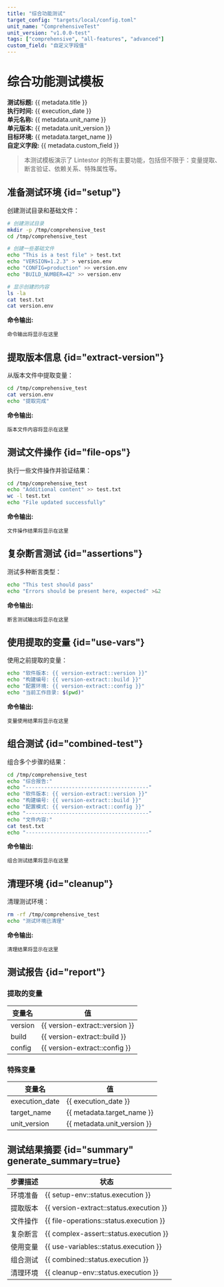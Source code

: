 ```yaml
---
title: "综合功能测试"
target_config: "targets/local/config.toml"
unit_name: "ComprehensiveTest"
unit_version: "v1.0.0-test"
tags: ["comprehensive", "all-features", "advanced"]
custom_field: "自定义字段值"
---
```


# 综合功能测试模板

**测试标题:** {{ metadata.title }}  
**执行时间:** {{ execution_date }}  
**单元名称:** {{ metadata.unit_name }}  
**单元版本:** {{ metadata.unit_version }}  
**目标环境:** {{ metadata.target_name }}  
**自定义字段:** {{ metadata.custom_field }}

> 本测试模板演示了 Lintestor 的所有主要功能，包括但不限于：变量提取、断言验证、依赖关系、特殊属性等。

## 准备测试环境 {id="setup"}

创建测试目录和基础文件：

```bash {id="setup-env" exec=true description="环境准备" assert.exit_code=0}
# 创建测试目录
mkdir -p /tmp/comprehensive_test
cd /tmp/comprehensive_test

# 创建一些基础文件
echo "This is a test file" > test.txt
echo "VERSION=1.2.3" > version.env
echo "CONFIG=production" >> version.env
echo "BUILD_NUMBER=42" >> version.env

# 显示创建的内容
ls -la
cat test.txt
cat version.env
```

**命令输出:**
```output {ref="setup-env"}
命令输出将显示在这里
```

## 提取版本信息 {id="extract-version"}

从版本文件中提取变量：

```bash {id="version-extract" exec=true description="提取版本" assert.exit_code=0 extract.version=/VERSION=([0-9.]+)/ extract.build=/BUILD_NUMBER=(\d+)/ extract.config=/CONFIG=(\w+)/ depends_on=["setup-env"]}
cd /tmp/comprehensive_test
cat version.env
echo "提取完成"
```

**命令输出:**
```output {ref="version-extract"}
版本文件内容将显示在这里
```

## 测试文件操作 {id="file-ops"}

执行一些文件操作并验证结果：

```bash {id="file-operations" exec=true description="文件操作" assert.exit_code=0 assert.stdout_contains="successfully" depends_on=["setup-env"]}
cd /tmp/comprehensive_test
echo "Additional content" >> test.txt
wc -l test.txt
echo "File updated successfully"
```

**命令输出:**
```output {ref="file-operations"}
文件操作结果将显示在这里
```

## 复杂断言测试 {id="assertions"}

测试多种断言类型：

```bash {id="complex-assert" exec=true description="复杂断言" assert.exit_code=0 assert.stdout_contains="pass" assert.stderr_contains="Error" assert.stderr_not_contains="Error" assert.stderr_not_contains="pass"}
echo "This test should pass"
echo "Errors should be present here, expected" >&2
```

**命令输出:**
```output {ref="complex-assert"}
断言测试输出将显示在这里
```

## 使用提取的变量 {id="use-vars"}

使用之前提取的变量：

```bash {id="use-variables" exec=true description="使用变量" assert.exit_code=0 depends_on=["version-extract"]}
echo "软件版本: {{ version-extract::version }}"
echo "构建编号: {{ version-extract::build }}"
echo "配置环境: {{ version-extract::config }}"
echo "当前工作目录: $(pwd)"
```

**命令输出:**
```output {ref="use-variables"}
变量使用结果将显示在这里
```

## 组合测试 {id="combined-test"}

组合多个步骤的结果：

```bash {id="combined" exec=true description="组合测试" assert.exit_code=0 depends_on=["version-extract", "file-operations"]}
cd /tmp/comprehensive_test
echo "综合报告:"
echo "----------------------------------------"
echo "软件版本: {{ version-extract::version }}"
echo "构建编号: {{ version-extract::build }}"
echo "配置模式: {{ version-extract::config }}"
echo "----------------------------------------"
echo "文件内容:"
cat test.txt
echo "----------------------------------------"
```

**命令输出:**
```output {ref="combined"}
组合测试结果将显示在这里
```

## 清理环境 {id="cleanup"}

清理测试环境：

```bash {id="cleanup-env" exec=true description="清理环境" assert.exit_code=0 depends_on=["combined"]}
rm -rf /tmp/comprehensive_test
echo "测试环境已清理"
```

**命令输出:**
```output {ref="cleanup-env"}
清理结果将显示在这里
```

## 测试报告 {id="report"}

### 提取的变量

| 变量名 | 值 |
|-------|-----|
| version | {{ version-extract::version }} |
| build | {{ version-extract::build }} |
| config | {{ version-extract::config }} |

### 特殊变量

| 变量名 | 值 |
|-------|-----|
| execution_date | {{ execution_date }} |
| target_name | {{ metadata.target_name }} |
| unit_version | {{ metadata.unit_version }} |

## 测试结果摘要 {id="summary" generate_summary=true}

| 步骤描述 | 状态 |
|---------|------|
| 环境准备 | {{ setup-env::status.execution }} |
| 提取版本 | {{ version-extract::status.execution }} |
| 文件操作 | {{ file-operations::status.execution }} |
| 复杂断言 | {{ complex-assert::status.execution }} |
| 使用变量 | {{ use-variables::status.execution }} |
| 组合测试 | {{ combined::status.execution }} |
| 清理环境 | {{ cleanup-env::status.execution }} |